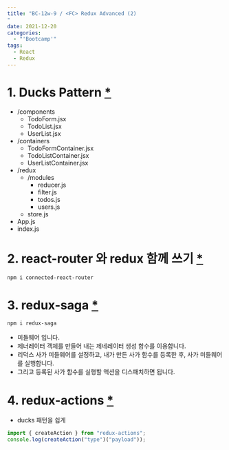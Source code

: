 ```yaml
---
title: "BC-12w-9 / <FC> Redux Advanced (2)
"
date: 2021-12-20
categories:
  - "'Bootcamp'"
tags:
  - React
  - Redux
---
```


# 1. Ducks Pattern [\*](https://github.com/erikras/ducks-modular-redux)

- /components
  - TodoForm.jsx
  - TodoList.jsx
  - UserList.jsx
- /containers
  - TodoFormContainer.jsx
  - TodoListContainer.jsx
  - UserListContainer.jsx
- /redux
  - /modules
    - reducer.js
    - filter.js
    - todos.js
    - users.js
  - store.js
- App.js
- index.js

# 2. react-router 와 redux 함께 쓰기 [\*](https://github.com/supasate/connected-react-router)

```bash
npm i connected-react-router
```

# 3. redux-saga [\*](https://redux-saga.js.org)

```bash
npm i redux-saga
```

- 미들웨어 입니다.
- 제너레이터 객체를 만들어 내는 제네레이터 생성 함수를 이용합니다.
- 리덕스 사가 미들웨어를 설정하고, 내가 만든 사가 함수를 등록한 후, 사가 미들웨어를 실행합니다.
- 그리고 등록된 사가 함수를 실행할 액션을 디스패치하면 됩니다.

# 4. redux-actions [\*](https://github.com/redux-utilities/redux-actions)

- ducks 패턴을 쉽게

```js
import { createAction } from "redux-actions";
console.log(createAction("type")("payload"));
```
